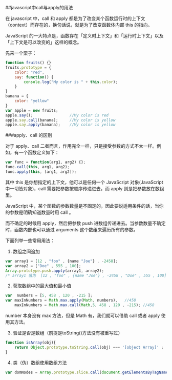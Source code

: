 ##javascript中call与apply的用法

在 javascript 中，call 和 apply 都是为了改变某个函数运行时的上下文（context）而存在的，换句话说，就是为了改变函数体内部 this 的指向。

JavaScript 的一大特点是，函数存在「定义时上下文」和「运行时上下文」以及「上下文是可以改变的」这样的概念。

先来一个栗子：

```javascript
function fruits() {}
fruits.prototype = {
    color: "red",
    say: function() {
        console.log("My color is " + this.color);
    }
}
banana = {
    color: "yellow"
}
var apple = new fruits;
apple.say();                //My color is red
apple.say.call(banana);     //My color is yellow
apple.say.apply(banana);    //My color is yellow
```

###apply、call 的区别

对于 apply、call 二者而言，作用完全一样，只是接受参数的方式不太一样。例如，有一个函数定义如下：

```javascript
var func = function(arg1, arg2) {};
func.call(this, arg1, arg2);
func.apply(this, [arg1, arg2]);
```

其中 this 是你想指定的上下文，他可以是任何一个 JavaScript 对象(JavaScript 中一切皆对象)，call 需要把参数按顺序传递进去，而 apply 则是把参数放在数组里。

JavaScript 中，某个函数的参数数量是不固定的，因此要说适用条件的话，当你的参数是明确知道数量时用 call 。

而不确定的时候用 apply，然后把参数 push 进数组传递进去。当参数数量不确定时，函数内部也可以通过 arguments 这个数组来遍历所有的参数。

下面列举一些常用用法：

1. 数组之间追加

```javascript
var array1 = [12 , "foo" , {name "Joe"} , -2458]; 
var array2 = ["Doe" , 555 , 100]; 
Array.prototype.push.apply(array1, array2); 
/* array1 值为  [12 , "foo" , {name "Joe"} , -2458 , "Doe" , 555 , 100] */
```

2. 获取数组中的最大值和最小值

```javascript
var  numbers = [5, 458 , 120 , -215 ]; 
var maxInNumbers = Math.max.apply(Math, numbers),   //458
    maxInNumbers = Math.max.call(Math,5, 458 , 120 , -215); //458
```

number 本身没有 max 方法，但是 Math 有，我们就可以借助 call 或者 apply 使用其方法。

3. 验证是否是数组（前提是toString()方法没有被重写过）

```javascript
function isArray(obj){ 
    return Object.prototype.toString.call(obj) === '[object Array]' ;
}
```

4. 类（伪）数组使用数组方法

```javascript
var domNodes = Array.prototype.slice.call(document.getElementsByTagName("*"));
```